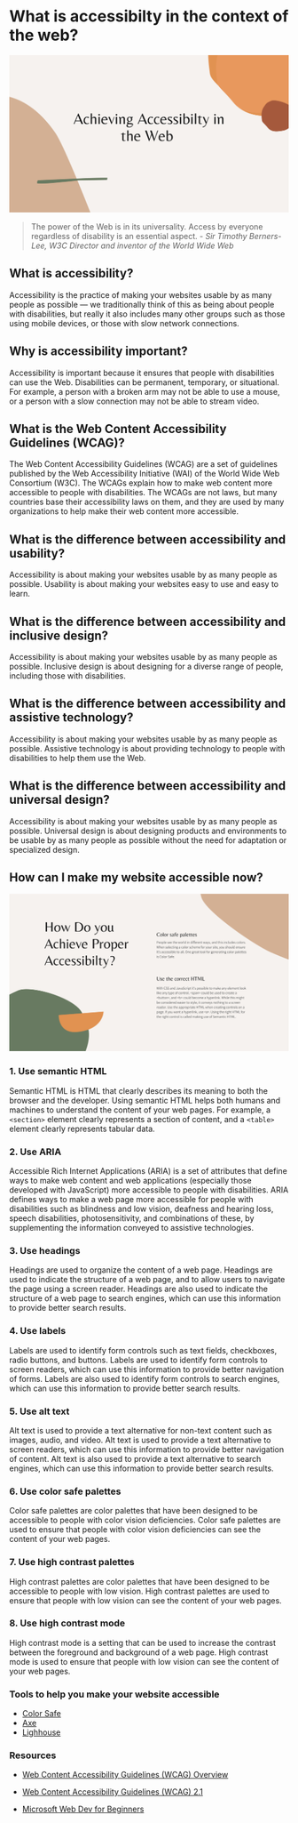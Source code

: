 # What is accessibilty in the context of the web?
![Web Accessibilty Banner](./assets/Cover%20Page.svg)

> The power of the Web is in its universality. Access by everyone regardless of disability is an essential aspect. - *Sir Timothy Berners-Lee, W3C Director and inventor of the World Wide Web*

## What is accessibility?

Accessibility is the practice of making your websites usable by as many people as possible — we traditionally think of this as being about people with disabilities, but really it also includes many other groups such as those using mobile devices, or those with slow network connections.

## Why is accessibility important?

Accessibility is important because it ensures that people with disabilities can use the Web. Disabilities can be permanent, temporary, or situational. For example, a person with a broken arm may not be able to use a mouse, or a person with a slow connection may not be able to stream video.

## What is the Web Content Accessibility Guidelines (WCAG)?

The Web Content Accessibility Guidelines (WCAG) are a set of guidelines published by the Web Accessibility Initiative (WAI) of the World Wide Web Consortium (W3C). The WCAGs explain how to make web content more accessible to people with disabilities. The WCAGs are not laws, but many countries base their accessibility laws on them, and they are used by many organizations to help make their web content more accessible.

## What is the difference between accessibility and usability?

Accessibility is about making your websites usable by as many people as possible. Usability is about making your websites easy to use and easy to learn.

## What is the difference between accessibility and inclusive design?

Accessibility is about making your websites usable by as many people as possible. Inclusive design is about designing for a diverse range of people, including those with disabilities.

## What is the difference between accessibility and assistive technology?

Accessibility is about making your websites usable by as many people as possible. Assistive technology is about providing technology to people with disabilities to help them use the Web.

## What is the difference between accessibility and universal design?

Accessibility is about making your websites usable by as many people as possible. Universal design is about designing products and environments to be usable by as many people as possible without the need for adaptation or specialized design.


## How can I make my website accessible now?


![Achieving Accessibilty Banner](./assets/Owner%20Page.svg)


### 1. Use semantic HTML

Semantic HTML is HTML that clearly describes its meaning to both the browser and the developer. Using semantic HTML helps both humans and machines to understand the content of your web pages. For example, a `<section>` element clearly represents a section of content, and a `<table>` element clearly represents tabular data.

### 2. Use ARIA

Accessible Rich Internet Applications (ARIA) is a set of attributes that define ways to make web content and web applications (especially those developed with JavaScript) more accessible to people with disabilities. ARIA defines ways to make a web page more accessible for people with disabilities such as blindness and low vision, deafness and hearing loss, speech disabilities, photosensitivity, and combinations of these, by supplementing the information conveyed to assistive technologies.

### 3. Use headings

Headings are used to organize the content of a web page. Headings are used to indicate the structure of a web page, and to allow users to navigate the page using a screen reader. Headings are also used to indicate the structure of a web page to search engines, which can use this information to provide better search results.

### 4. Use labels

Labels are used to identify form controls such as text fields, checkboxes, radio buttons, and buttons. Labels are used to identify form controls to screen readers, which can use this information to provide better navigation of forms. Labels are also used to identify form controls to search engines, which can use this information to provide better search results.

### 5. Use alt text

Alt text is used to provide a text alternative for non-text content such as images, audio, and video. Alt text is used to provide a text alternative to screen readers, which can use this information to provide better navigation of content. Alt text is also used to provide a text alternative to search engines, which can use this information to provide better search results.

### 6. Use color safe palettes

Color safe palettes are color palettes that have been designed to be accessible to people with color vision deficiencies. Color safe palettes are used to ensure that people with color vision deficiencies can see the content of your web pages.

### 7. Use high contrast palettes

High contrast palettes are color palettes that have been designed to be accessible to people with low vision. High contrast palettes are used to ensure that people with low vision can see the content of your web pages.

### 8. Use high contrast mode

High contrast mode is a setting that can be used to increase the contrast between the foreground and background of a web page. High contrast mode is used to ensure that people with low vision can see the content of your web pages.


### Tools to help you make your website accessible

- [Color Safe](http://colorsafe.co/)
- [Axe](https://chrome.google.com/webstore/detail/axe-devtools-web-accessib/lhdoppojpmngadmnindnejefpokejbdd)
- [Lighhouse](https://chrome.google.com/webstore/detail/lighthouse/blipmdconlkpinefehnmjammfjpmpbjk?hl=en)



### Resources


- [Web Content Accessibility Guidelines (WCAG) Overview](https://www.w3.org/WAI/fundamentals/accessibility-intro/)

- [Web Content Accessibility Guidelines (WCAG) 2.1](https://www.w3.org/TR/WCAG21/)

- [Microsoft Web Dev for Beginners](https://github.com/microsoft/Web-Dev-For-Beginners/blob/main/1-getting-started-lessons/3-accessibility/README.md)
